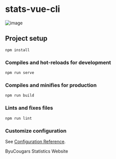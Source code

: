 # stats-vue-cli

![image](https://user-images.githubusercontent.com/59840706/183353682-76993133-0320-48f3-afd9-003f65904843.png)


## Project setup

```
npm install
```

### Compiles and hot-reloads for development

```
npm run serve
```

### Compiles and minifies for production

```
npm run build
```

### Lints and fixes files

```
npm run lint
```

### Customize configuration

See [Configuration Reference](https://cli.vuejs.org/config/).

ByuCougars Statistics Website
